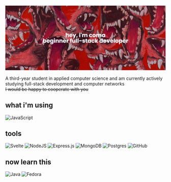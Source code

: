[![MasterHead](https://github.com/comaff15/comaff15/blob/main/banner.png)](https://github.com/comaff15)

A third-year student in applied computer science and am currently actively studying full-stack development and computer networks <br> ~~I would be happy to cooperate with you~~

what i'm using 
-

![JavaScript](https://img.shields.io/badge/javascript-%23323330.svg?style=for-the-badge&logo=javascript&logoColor=%23F7DF1E)

tools
-

![Svelte](https://img.shields.io/badge/svelte-%23f1413d.svg?style=for-the-badge&logo=svelte&logoColor=white)
![NodeJS](https://img.shields.io/badge/node.js-6DA55F?style=for-the-badge&logo=node.js&logoColor=white)
![Express.js](https://img.shields.io/badge/express.js-%23404d59.svg?style=for-the-badge&logo=express&logoColor=white)
![MongoDB](https://img.shields.io/badge/MongoDB-%234ea94b.svg?style=for-the-badge&logo=mongodb&logoColor=white)
![Postgres](https://img.shields.io/badge/postgres-%23316192.svg?style=for-the-badge&logo=postgresql&logoColor=white)
![GitHub](https://img.shields.io/badge/github-%23121011.svg?style=for-the-badge&logo=github&logoColor=white)

now learn this 
-

![Java](https://img.shields.io/badge/java-%23ED8B00.svg?style=for-the-badge&logo=openjdk&logoColor=white)
![Fedora](https://img.shields.io/badge/Fedora-294172?style=for-the-badge&logo=fedora&logoColor=white)
